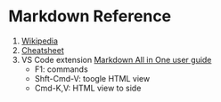 # Markdown Reference

1. [Wikipedia](https://en.wikipedia.org/wiki/Markdown)
2. [Cheatsheet](https://github.com/adam-p/markdown-here/wiki/Markdown-Cheatsheet#links)
3. VS Code extension [Markdown All in One user guide](https://thisdavej.com/build-an-amazing-markdown-editor-using-visual-studio-code-and-pandoc/)
   * F1: commands
   * Shft-Cmd-V: toogle HTML view
   * Cmd-K,V:  HTML view to side